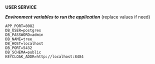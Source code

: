 **USER SERVICE**

***Environment variables to run the application*** (replace values if need)
```env
APP_PORT=8082
DB_USER=postgres
DB_PASSWORD=admin
DB_NAME=tree
DB_HOST=localhost
DB_PORT=5432
DB_SCHEMA=public
KEYCLOAK_ADDR=http://localhost:8484
```
